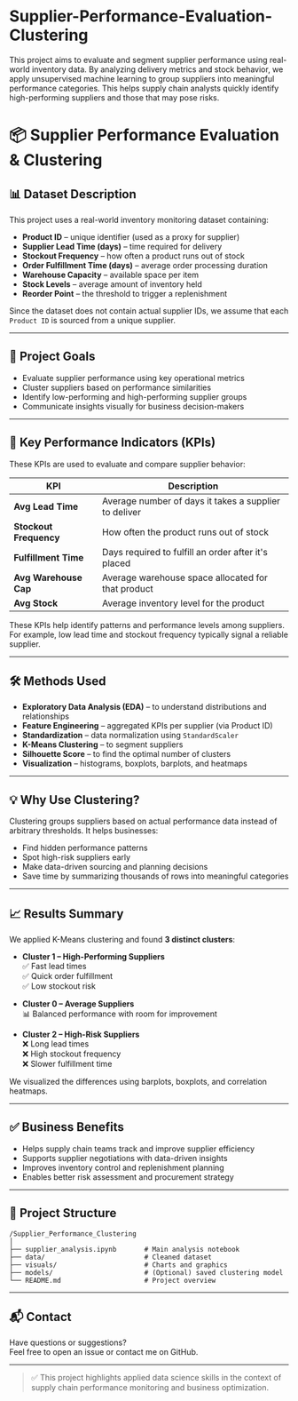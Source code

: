# Supplier-Performance-Evaluation-Clustering
This project aims to evaluate and segment supplier performance using real-world inventory data. By analyzing delivery metrics and stock behavior, we apply unsupervised machine learning to group suppliers into meaningful performance categories. This helps supply chain analysts quickly identify high-performing suppliers and those that may pose risks.
# 📦 Supplier Performance Evaluation & Clustering

## 📊 Dataset Description
This project uses a real-world inventory monitoring dataset containing:

- **Product ID** – unique identifier (used as a proxy for supplier)
- **Supplier Lead Time (days)** – time required for delivery
- **Stockout Frequency** – how often a product runs out of stock
- **Order Fulfillment Time (days)** – average order processing duration
- **Warehouse Capacity** – available space per item
- **Stock Levels** – average amount of inventory held
- **Reorder Point** – the threshold to trigger a replenishment

Since the dataset does not contain actual supplier IDs, we assume that each `Product ID` is sourced from a unique supplier.

---

## 🎯 Project Goals

- Evaluate supplier performance using key operational metrics
- Cluster suppliers based on performance similarities
- Identify low-performing and high-performing supplier groups
- Communicate insights visually for business decision-makers

---

## 🧠 Key Performance Indicators (KPIs)

These KPIs are used to evaluate and compare supplier behavior:

| KPI                    | Description                                                  |
|------------------------|--------------------------------------------------------------|
| **Avg Lead Time**      | Average number of days it takes a supplier to deliver        |
| **Stockout Frequency** | How often the product runs out of stock                      |
| **Fulfillment Time**   | Days required to fulfill an order after it's placed          |
| **Avg Warehouse Cap**  | Average warehouse space allocated for that product           |
| **Avg Stock**          | Average inventory level for the product                      |

These KPIs help identify patterns and performance levels among suppliers.  
For example, low lead time and stockout frequency typically signal a reliable supplier.

---

## 🛠️ Methods Used

- **Exploratory Data Analysis (EDA)** – to understand distributions and relationships
- **Feature Engineering** – aggregated KPIs per supplier (via Product ID)
- **Standardization** – data normalization using `StandardScaler`
- **K-Means Clustering** – to segment suppliers
- **Silhouette Score** – to find the optimal number of clusters
- **Visualization** – histograms, boxplots, barplots, and heatmaps

---

## 💡 Why Use Clustering?

Clustering groups suppliers based on actual performance data instead of arbitrary thresholds. It helps businesses:
- Find hidden performance patterns
- Spot high-risk suppliers early
- Make data-driven sourcing and planning decisions
- Save time by summarizing thousands of rows into meaningful categories

---

## 📈 Results Summary

We applied K-Means clustering and found **3 distinct clusters**:

- **Cluster 1 – High-Performing Suppliers**  
  ✅ Fast lead times  
  ✅ Quick order fulfillment  
  ✅ Low stockout risk

- **Cluster 0 – Average Suppliers**  
  📊 Balanced performance with room for improvement

- **Cluster 2 – High-Risk Suppliers**  
  ❌ Long lead times  
  ❌ High stockout frequency  
  ❌ Slower fulfillment time

We visualized the differences using barplots, boxplots, and correlation heatmaps.

---

## ✅ Business Benefits

- Helps supply chain teams track and improve supplier efficiency
- Supports supplier negotiations with data-driven insights
- Improves inventory control and replenishment planning
- Enables better risk assessment and procurement strategy

---

## 📁 Project Structure

```
/Supplier_Performance_Clustering
│
├── supplier_analysis.ipynb       # Main analysis notebook
├── data/                         # Cleaned dataset
├── visuals/                      # Charts and graphics
├── models/                       # (Optional) saved clustering model
└── README.md                     # Project overview
```



---

## 📬 Contact

Have questions or suggestions?  
Feel free to open an issue or contact me on GitHub.

---

> ✅ This project highlights applied data science skills in the context of supply chain performance monitoring and business optimization.
